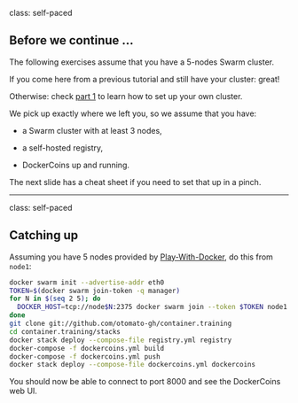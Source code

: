 class: self-paced

## Before we continue ...

The following exercises assume that you have a 5-nodes Swarm cluster.

If you come here from a previous tutorial and still have your cluster: great!

Otherwise: check [part 1](#part-1) to learn how to set up your own cluster.

We pick up exactly where we left you, so we assume that you have:

- a Swarm cluster with at least 3 nodes,

- a self-hosted registry,

- DockerCoins up and running.

The next slide has a cheat sheet if you need to set that up in a pinch.

---

class: self-paced

## Catching up

Assuming you have 5 nodes provided by
[Play-With-Docker](https://www.play-with-docker/), do this from `node1`:

```bash
docker swarm init --advertise-addr eth0
TOKEN=$(docker swarm join-token -q manager)
for N in $(seq 2 5); do
  DOCKER_HOST=tcp://node$N:2375 docker swarm join --token $TOKEN node1:2377
done
git clone git://github.com/otomato-gh/container.training
cd container.training/stacks
docker stack deploy --compose-file registry.yml registry
docker-compose -f dockercoins.yml build
docker-compose -f dockercoins.yml push
docker stack deploy --compose-file dockercoins.yml dockercoins
```

You should now be able to connect to port 8000 and see the DockerCoins web UI.
